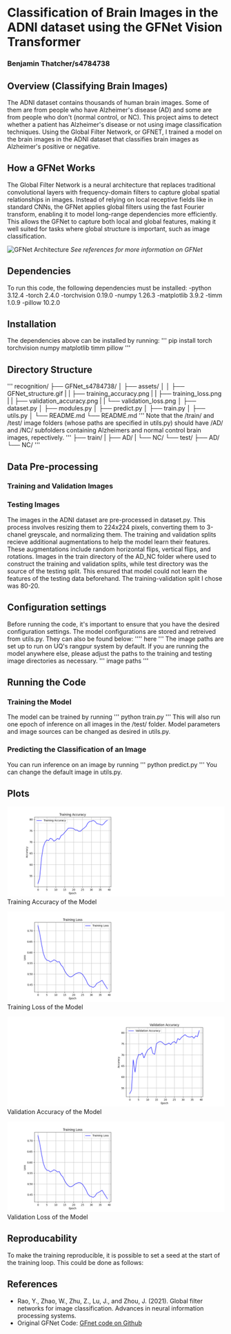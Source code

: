 # Classification of Brain Images in the ADNI dataset using the GFNet Vision Transformer
### Benjamin Thatcher/s4784738


## Overview (Classifying Brain Images)
The ADNI dataset contains thousands of human brain images. Some of them are from people who have Alzheimer's disease (AD) and some are from people who don't (normal control, or NC). This project aims to detect whether a patient has Alzheimer's disease or not using image classification techniques. Using the Global Filter Network, or GFNET, I trained a model on the brain images in the ADNI dataset that classifies brain images as Alzheimer's positive or negative.


## How a GFNet Works
The Global Filter Network is a neural architecture that replaces traditional convolutional layers with frequency-domain filters to capture global spatial relationships in images. Instead of relying on local receptive fields like in standard CNNs, the GFNet applies global filters using the fast Fourier transform, enabling it to model long-range dependencies more efficiently. This allows the GFNet to capture both local and global features, making it well suited for tasks where global structure is important, such as image classification.

![GFNet Architecture](./assets/GFnet_structure.gif)
_See references for more information on GFNet_


## Dependencies
To run this code, the following dependencies must be installed:
-python 3.12.4
-torch 2.4.0
-torchvision 0.19.0
-numpy 1.26.3
-matplotlib 3.9.2
-timm 1.0.9
-pillow 10.2.0


## Installation
The dependencies above can be installed by running:
'''
pip install torch torchvision numpy matplotlib timm pillow
'''


## Directory Structure
'''
recognition/
├── GFNet_s4784738/ 
│   ├── assets/
│   │   ├── GFNet_structure.gif
|   |   ├── training_accuracy.png
|   |   ├── training_loss.png
|   |   ├── validation_accuracy.png
|   |   └── validation_loss.png
│   ├── dataset.py
│   ├── modules.py
│   ├── predict.py
│   ├── train.py
│   ├── utils.py
│   └── README.md 
└── README.md
'''
Note that the /train/ and /test/ image folders (whose paths are specified in utils.py) should have /AD/ and /NC/ subfolders containing Alzheimers and normal control brain images, repectively.
'''
├── train/
|   ├── AD/
|   └── NC/
└── test/
    ├── AD/
    └── NC/
'''


## Data Pre-processing
### Training and Validation Images

### Testing Images


The images in the ADNI dataset are pre-processed in dataset.py. This process involves resizing them to 224x224 pixels, converting them to 3-chanel greyscale, and normalizing them. The training and validation splits recieve additional augmentations to help the model learn their features. These augmentations include random horizontal flips, vertical flips, and rotations.
Images in the train directory of the AD_NC folder where used to construct the training and validation splits, while test directory was the source of the testing split. This ensured that model could not learn the features of the testing data beforehand. The training-validation split I chose was 80-20.


## Configuration settings
Before running the code, it's important to ensure that you have the desired configuration settings. The model configurations are stored and retreived from utils.py. They can also be found below:
''''
here
'''
The image paths are set up to run on UQ's rangpur system by default. If you are running the model anywhere else, please adjust the paths to the training and testing image directories as necessary.
'''
image paths
'''



## Running the Code
### Training the Model
The model can be trained by running
'''
python train.py
'''
This will also run one epoch of inference on all images in the /test/ folder.
Model parameters and image sources can be changed as desired in utils.py.

### Predicting the Classification of an Image
You can run inference on an image by running
'''
python predict.py
'''
You can change the default image in utils.py.


## Plots
![Training Accuracy](./assets/training_accuracy.png)
Training Accuracy of the Model

![Training Loss](./assets/training_loss.png)
Training Loss of the Model

![Validation Accuracy](./assets/validation_accuracy.png)
Validation Accuracy of the Model

![Validation Loss](./assets/training_loss.png)
Validation Loss of the Model


## Reproducability
To make the training reproducible, it is possible to set a seed at the start of the training loop. This could be done as follows:


## References
- Rao, Y., Zhao, W., Zhu, Z., Lu, J., and Zhou, J. (2021). Global filter networks for image classification. Advances in neural information processing systems.
- Original GFNet Code: [GFnet code on Github](https://github.com/raoyongming/GFNet)
